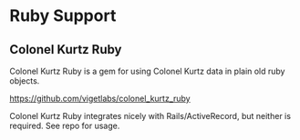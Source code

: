 # Ruby Support

## Colonel Kurtz Ruby

Colonel Kurtz Ruby is a gem for using Colonel Kurtz data in
plain old ruby objects.

https://github.com/vigetlabs/colonel_kurtz_ruby

Colonel Kurtz Ruby integrates nicely with Rails/ActiveRecord,
but neither is required. See repo for usage.
